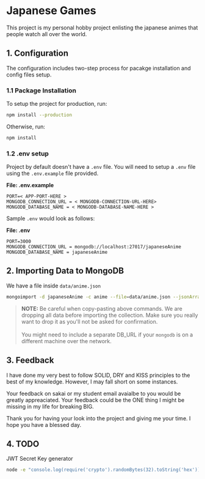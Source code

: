 # Japanese Games

This project is my personal hobby project enlisting the japanese animes that people watch all over the world.

## 1. Configuration

The configuration includes two-step process for pacakge installation and config files setup.

### 1.1 Package Installation

To setup the project for production, run:

```bash
npm install --production
```

Otherwise, run:

```bash
npm install

```

### 1.2 .env setup

Project by default doesn't have a `.env` file. You will need to setup a `.env` file using the `.env.example` file
provided.

**File: .env.example**

```
PORT=< APP-PORT-HERE >
MONGODB_CONNECTION_URL = < MONGODB-CONNECTION-URL-HERE>
MONGODB_DATABASE_NAME = < MONGODB-DATABASE-NAME-HERE >
```

Sample `.env` would look as follows:

**File: .env**

```
PORT=3000
MONGODB_CONNECTION_URL = mongodb://localhost:27017/japaneseAnime
MONGODB_DATABASE_NAME = japaneseAnime
```

## 2. Importing Data to MongoDB

We have a file inside `data/anime.json`

```bash
mongoimport -d japaneseAnime -c anime --file=data/anime.json --jsonArray --drop
```

> **NOTE:** Be careful when copy-pasting above commands. We are dropping all data before importing the collection. Make
> sure you really want to drop it as you'll not be asked for confirmation.<br><br>You might need to include a separate
> DB_URL if your `mongodb` is on a different machine over the network.

## 3. Feedback

I have done my very best to follow SOLID, DRY and KISS principles to the best of my knowledge. However, I may fall short
on some instances.

Your feedback on sakai or my student email avaialbe to you would be greatly appreaciated. Your feedback could be the ONE
thing I might be missing in my life for breaking BIG.

Thank you for having your look into the project and giving me your time. I hope you have a blessed day.

## 4. TODO

JWT Secret Key generator

```bash
node -e "console.log(require('crypto').randomBytes(32).toString('hex'))"
```
